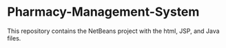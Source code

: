 # Pharmacy-Management-System
This repository contains the NetBeans project with the html, JSP, and Java files.
